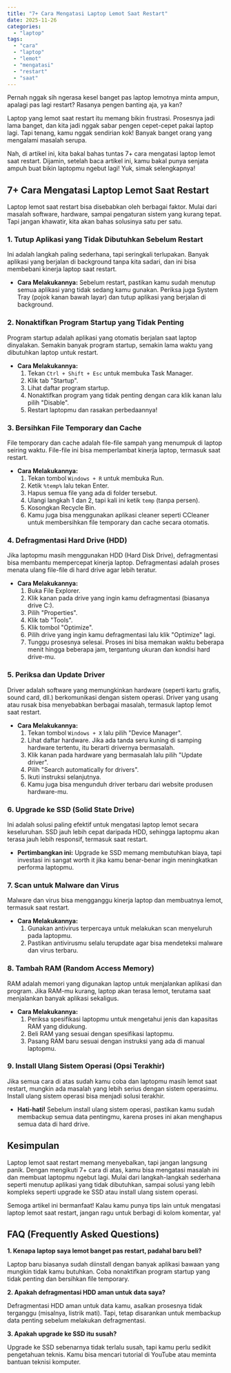 ```yaml
---
title: "7+ Cara Mengatasi Laptop Lemot Saat Restart"
date: 2025-11-26
categories: 
  - "laptop"
tags: 
  - "cara"
  - "laptop"
  - "lemot"
  - "mengatasi"
  - "restart"
  - "saat"
---
```


Pernah nggak sih ngerasa kesel banget pas laptop lemotnya minta ampun, apalagi pas lagi restart? Rasanya pengen banting aja, ya kan?

Laptop yang lemot saat restart itu memang bikin frustrasi. Prosesnya jadi lama banget, dan kita jadi nggak sabar pengen cepet-cepet pakai laptop lagi. Tapi tenang, kamu nggak sendirian kok! Banyak banget orang yang mengalami masalah serupa.

Nah, di artikel ini, kita bakal bahas tuntas 7+ cara mengatasi laptop lemot saat restart. Dijamin, setelah baca artikel ini, kamu bakal punya senjata ampuh buat bikin laptopmu ngebut lagi! Yuk, simak selengkapnya!

## 7+ Cara Mengatasi Laptop Lemot Saat Restart

Laptop lemot saat restart bisa disebabkan oleh berbagai faktor. Mulai dari masalah software, hardware, sampai pengaturan sistem yang kurang tepat. Tapi jangan khawatir, kita akan bahas solusinya satu per satu.

### 1\. Tutup Aplikasi yang Tidak Dibutuhkan Sebelum Restart

Ini adalah langkah paling sederhana, tapi seringkali terlupakan. Banyak aplikasi yang berjalan di background tanpa kita sadari, dan ini bisa membebani kinerja laptop saat restart.

- **Cara Melakukannya:** Sebelum restart, pastikan kamu sudah menutup semua aplikasi yang tidak sedang kamu gunakan. Periksa juga System Tray (pojok kanan bawah layar) dan tutup aplikasi yang berjalan di background.

### 2\. Nonaktifkan Program Startup yang Tidak Penting

Program startup adalah aplikasi yang otomatis berjalan saat laptop dinyalakan. Semakin banyak program startup, semakin lama waktu yang dibutuhkan laptop untuk restart.

- **Cara Melakukannya:**
    1. Tekan `Ctrl + Shift + Esc` untuk membuka Task Manager.
    2. Klik tab "Startup".
    3. Lihat daftar program startup.
    4. Nonaktifkan program yang tidak penting dengan cara klik kanan lalu pilih "Disable".
    5. Restart laptopmu dan rasakan perbedaannya!

### 3\. Bersihkan File Temporary dan Cache

File temporary dan cache adalah file-file sampah yang menumpuk di laptop seiring waktu. File-file ini bisa memperlambat kinerja laptop, termasuk saat restart.

- **Cara Melakukannya:**
    1. Tekan tombol `Windows + R` untuk membuka Run.
    2. Ketik `%temp%` lalu tekan Enter.
    3. Hapus semua file yang ada di folder tersebut.
    4. Ulangi langkah 1 dan 2, tapi kali ini ketik `temp` (tanpa persen).
    5. Kosongkan Recycle Bin.
    6. Kamu juga bisa menggunakan aplikasi cleaner seperti CCleaner untuk membersihkan file temporary dan cache secara otomatis.

### 4\. Defragmentasi Hard Drive (HDD)

Jika laptopmu masih menggunakan HDD (Hard Disk Drive), defragmentasi bisa membantu mempercepat kinerja laptop. Defragmentasi adalah proses menata ulang file-file di hard drive agar lebih teratur.

- **Cara Melakukannya:**
    1. Buka File Explorer.
    2. Klik kanan pada drive yang ingin kamu defragmentasi (biasanya drive C:).
    3. Pilih "Properties".
    4. Klik tab "Tools".
    5. Klik tombol "Optimize".
    6. Pilih drive yang ingin kamu defragmentasi lalu klik "Optimize" lagi.
    7. Tunggu prosesnya selesai. Proses ini bisa memakan waktu beberapa menit hingga beberapa jam, tergantung ukuran dan kondisi hard drive-mu.

### 5\. Periksa dan Update Driver

Driver adalah software yang memungkinkan hardware (seperti kartu grafis, sound card, dll.) berkomunikasi dengan sistem operasi. Driver yang usang atau rusak bisa menyebabkan berbagai masalah, termasuk laptop lemot saat restart.

- **Cara Melakukannya:**
    1. Tekan tombol `Windows + X` lalu pilih "Device Manager".
    2. Lihat daftar hardware. Jika ada tanda seru kuning di samping hardware tertentu, itu berarti drivernya bermasalah.
    3. Klik kanan pada hardware yang bermasalah lalu pilih "Update driver".
    4. Pilih "Search automatically for drivers".
    5. Ikuti instruksi selanjutnya.
    6. Kamu juga bisa mengunduh driver terbaru dari website produsen hardware-mu.

### 6\. Upgrade ke SSD (Solid State Drive)

Ini adalah solusi paling efektif untuk mengatasi laptop lemot secara keseluruhan. SSD jauh lebih cepat daripada HDD, sehingga laptopmu akan terasa jauh lebih responsif, termasuk saat restart.

- **Pertimbangkan ini:** Upgrade ke SSD memang membutuhkan biaya, tapi investasi ini sangat worth it jika kamu benar-benar ingin meningkatkan performa laptopmu.

### 7\. Scan untuk Malware dan Virus

Malware dan virus bisa mengganggu kinerja laptop dan membuatnya lemot, termasuk saat restart.

- **Cara Melakukannya:**
    1. Gunakan antivirus terpercaya untuk melakukan scan menyeluruh pada laptopmu.
    2. Pastikan antivirusmu selalu terupdate agar bisa mendeteksi malware dan virus terbaru.

### 8\. Tambah RAM (Random Access Memory)

RAM adalah memori yang digunakan laptop untuk menjalankan aplikasi dan program. Jika RAM-mu kurang, laptop akan terasa lemot, terutama saat menjalankan banyak aplikasi sekaligus.

- **Cara Melakukannya:**
    1. Periksa spesifikasi laptopmu untuk mengetahui jenis dan kapasitas RAM yang didukung.
    2. Beli RAM yang sesuai dengan spesifikasi laptopmu.
    3. Pasang RAM baru sesuai dengan instruksi yang ada di manual laptopmu.

### 9\. Install Ulang Sistem Operasi (Opsi Terakhir)

Jika semua cara di atas sudah kamu coba dan laptopmu masih lemot saat restart, mungkin ada masalah yang lebih serius dengan sistem operasimu. Install ulang sistem operasi bisa menjadi solusi terakhir.

- **Hati-hati!** Sebelum install ulang sistem operasi, pastikan kamu sudah membackup semua data pentingmu, karena proses ini akan menghapus semua data di hard drive.

## Kesimpulan

Laptop lemot saat restart memang menyebalkan, tapi jangan langsung panik. Dengan mengikuti 7+ cara di atas, kamu bisa mengatasi masalah ini dan membuat laptopmu ngebut lagi. Mulai dari langkah-langkah sederhana seperti menutup aplikasi yang tidak dibutuhkan, sampai solusi yang lebih kompleks seperti upgrade ke SSD atau install ulang sistem operasi.

Semoga artikel ini bermanfaat! Kalau kamu punya tips lain untuk mengatasi laptop lemot saat restart, jangan ragu untuk berbagi di kolom komentar, ya!

## FAQ (Frequently Asked Questions)

**1\. Kenapa laptop saya lemot banget pas restart, padahal baru beli?**

Laptop baru biasanya sudah diinstall dengan banyak aplikasi bawaan yang mungkin tidak kamu butuhkan. Coba nonaktifkan program startup yang tidak penting dan bersihkan file temporary.

**2\. Apakah defragmentasi HDD aman untuk data saya?**

Defragmentasi HDD aman untuk data kamu, asalkan prosesnya tidak terganggu (misalnya, listrik mati). Tapi, tetap disarankan untuk membackup data penting sebelum melakukan defragmentasi.

**3\. Apakah upgrade ke SSD itu susah?**

Upgrade ke SSD sebenarnya tidak terlalu susah, tapi kamu perlu sedikit pengetahuan teknis. Kamu bisa mencari tutorial di YouTube atau meminta bantuan teknisi komputer.
